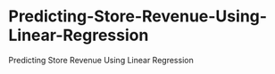 # Predicting-Store-Revenue-Using-Linear-Regression
Predicting Store Revenue Using Linear Regression

